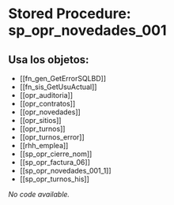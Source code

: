# Stored Procedure: sp_opr_novedades_001

## Usa los objetos:
- [[fn_gen_GetErrorSQLBD]]
- [[fn_sis_GetUsuActual]]
- [[opr_auditoria]]
- [[opr_contratos]]
- [[opr_novedades]]
- [[opr_sitios]]
- [[opr_turnos]]
- [[opr_turnos_error]]
- [[rhh_emplea]]
- [[sp_opr_cierre_nom]]
- [[sp_opr_factura_06]]
- [[sp_opr_novedades_001_1]]
- [[sp_opr_turnos_his]]

*No code available.*
